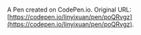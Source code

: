 # 

A Pen created on CodePen.io. Original URL: [https://codepen.io/linyixuan/pen/poQRvgz](https://codepen.io/linyixuan/pen/poQRvgz).

